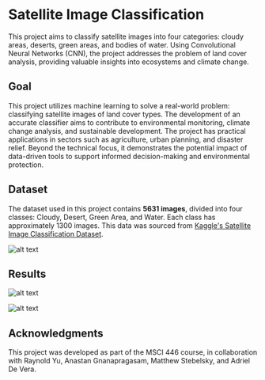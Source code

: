 # Satellite Image Classification

This project aims to classify satellite images into four categories: cloudy areas, deserts, green areas, and bodies of water. Using Convolutional Neural Networks (CNN), the project addresses the problem of land cover analysis, providing valuable insights into ecosystems and climate change.

## Goal
This project utilizes machine learning to solve a real-world problem: classifying satellite images of land cover types. The development of an accurate classifier aims to contribute to environmental monitoring, climate change analysis, and sustainable development. The project has practical applications in sectors such as agriculture, urban planning, and disaster relief. Beyond the technical focus, it demonstrates the potential impact of data-driven tools to support informed decision-making and environmental protection.

## Dataset
The dataset used in this project contains **5631 images**, divided into four classes: Cloudy, Desert, Green Area, and Water. Each class has approximately 1300 images. This data was sourced from [Kaggle's Satellite Image Classification Dataset](https://www.kaggle.com/datasets/mahmoudreda55/satellite-image-classification/data).

![alt text](https://github.com/anastang/satellite-image-classification/blob/main/visualizations/data_viz.png?raw=true)

## Results
![alt text](https://github.com/anastang/satellite-image-classification/blob/main/visualizations/model_accuracy.png?raw=true)

![alt text](https://github.com/anastang/satellite-image-classification/blob/main/visualizations/model_loss.png?raw=true)

## Acknowledgments
This project was developed as part of the MSCI 446 course, in collaboration with Raynold Yu, Anastan Gnanapragasam, Matthew Stebelsky, and Adriel De Vera.
